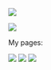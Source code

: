 <!---![](https://obianom.com/introducemyself2.svg)-->
[![](https://cdn.shinyappstore.com/img/rockybilly.regular_sas.webp)](https://github.com/shinyappstore)

[![](https://rpkg.net/assets/comprehensive_rpkg.png)](https://rpkg.net)

My pages:

[![](https://scholar.rpkg.net/assets/S1p.png)](https://scholar.rpkg.net/aut/Obinna+Obianom)
[![](https://img.icons8.com/cotton/64/youtube.png)](https://www.youtube.com/@R2Rpkg/videos)
[![](https://img.icons8.com/cotton/64/twitter.png)](https://www.twitter.com/@R2Rpkg)

<!--https://rpkg.net/assets/comprehensive_rpkg.png-->
